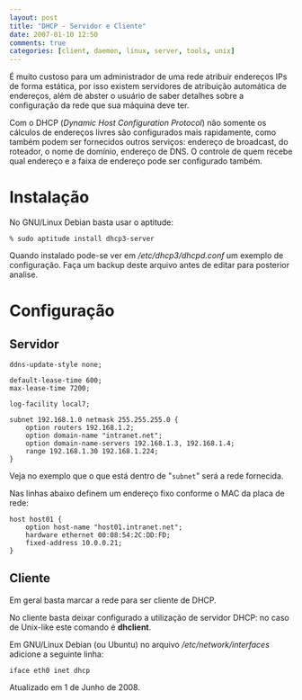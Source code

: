 ```yaml
---
layout: post
title: "DHCP - Servidor e Cliente"
date: 2007-01-10 12:50
comments: true
categories: [client, daemon, linux, server, tools, unix]
---
```


É muito custoso para um administrador de uma rede atribuir endereços IPs de forma estática, por isso existem servidores de atribuição automática de endereços, além de abster o usuário de saber detalhes sobre a configuração da rede que sua máquina deve ter.

Com o DHCP (_Dynamic Host Configuration Protocol_) não somente os cálculos de endereços livres são configurados mais rapidamente, como também podem ser fornecidos outros serviços: endereço de broadcast, do roteador, o nome de domínio, endereço de DNS. O controle de quem recebe qual endereço e a faixa de endereço pode ser configurado também.

# Instalação

No GNU/Linux Debian basta usar o aptitude:

    % sudo aptitude install dhcp3-server

Quando instalado pode-se ver em _/etc/dhcp3/dhcpd.conf_ um exemplo de configuração. Faça um backup deste arquivo antes de editar para posterior analise.

# Configuração

## Servidor

    ddns-update-style none;

    default-lease-time 600;
    max-lease-time 7200;

    log-facility local7;

    subnet 192.168.1.0 netmask 255.255.255.0 {
    	option routers 192.168.1.2;
    	option domain-name "intranet.net";
    	option domain-name-servers 192.168.1.3, 192.168.1.4;
    	range 192.168.1.30 192.168.1.224;
    }

Veja no exemplo que o que está dentro de "``subnet``" será a rede fornecida.

Nas linhas abaixo definem um endereço fixo conforme o MAC da placa de rede:

    host host01 {
    	option host-name "host01.intranet.net";
    	hardware ethernet 00:08:54:2C:DD:FD;
    	fixed-address 10.0.0.21;
    }

## Cliente

Em geral basta marcar a rede para ser cliente de DHCP.

No cliente basta deixar configurado a utilização de servidor DHCP: no caso de Unix-like este comando é **dhclient**.

Em GNU/Linux Debian (ou Ubuntu) no arquivo _/etc/network/interfaces_ adicione a seguinte linha:

    iface eth0 inet dhcp

Atualizado em 1 de Junho de 2008.

